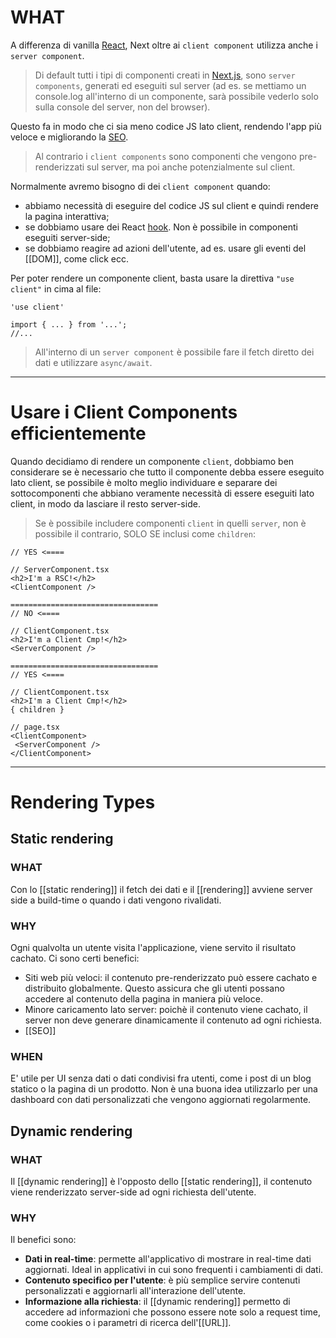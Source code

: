 # WHAT

A differenza di vanilla [React](React.md), Next oltre ai `client component` utilizza anche i `server component`.

>Di default tutti i tipi di componenti creati in [Next.js](Next.js), sono `server components`, generati ed eseguiti sul server (ad es. se mettiamo un console.log all'interno di un componente, sarà possibile vederlo solo sulla console del server, non del browser).

Questo fa in modo che ci sia meno codice JS lato client, rendendo l'app più veloce e migliorando la [SEO](SEO).

>Al contrario i `client components` sono componenti che vengono pre-renderizzati sul server, ma poi anche potenzialmente sul client.

Normalmente avremo bisogno di dei `client component` quando:

- abbiamo necessità di eseguire del codice JS sul client e quindi rendere la pagina interattiva;
- se dobbiamo usare dei React [hook](hook). Non è possibile in componenti eseguiti server-side;
- se dobbiamo reagire ad azioni dell'utente, ad es. usare gli eventi del [[DOM]], come click ecc.

Per poter rendere un componente client, basta usare la direttiva `"use client"` in cima al file:

```tsx
'use client'

import { ... } from '...';
//...
```

>All'interno di un `server component` è possibile fare il fetch diretto dei dati e utilizzare `async/await`.

---

# Usare i Client Components efficientemente

Quando decidiamo di rendere un componente `client`, dobbiamo ben considerare se è necessario che tutto il componente debba essere eseguito lato client, se possibile è molto meglio individuare e separare dei sottocomponenti che abbiano veramente necessità di essere eseguiti lato client, in modo da lasciare il resto server-side.

>Se è possibile includere componenti `client` in quelli `server`, non è possibile il contrario, SOLO SE inclusi come `children`:

```tsx
// YES <====

// ServerComponent.tsx
<h2>I'm a RSC!</h2>
<ClientComponent />

=================================
// NO <====

// ClientComponent.tsx
<h2>I'm a Client Cmp!</h2>
<ServerComponent />

=================================
// YES <====

// ClientComponent.tsx
<h2>I'm a Client Cmp!</h2>
{ children }

// page.tsx
<ClientComponent>
 <ServerComponent />
</ClientComponent>
```

---

# Rendering Types

## Static rendering

### WHAT

Con lo [[static rendering]] il fetch dei dati e il [[rendering]] avviene server side a build-time o quando i dati vengono rivalidati.
### WHY

Ogni qualvolta un utente visita l'applicazione, viene servito il risultato cachato. Ci sono certi benefici:
- Siti web più veloci: il contenuto pre-renderizzato può essere cachato e distribuito globalmente. Questo assicura che gli utenti possano accedere al contenuto della pagina in maniera più veloce.
- Minore caricamento lato server: poichè il contenuto viene cachato, il server non deve generare dinamicamente il contenuto ad ogni richiesta.
- [[SEO]]
### WHEN

E' utile per UI senza dati o dati condivisi fra utenti, come i post di un blog statico o la pagina di un prodotto.
Non è una buona idea utilizzarlo per una dashboard con dati personalizzati che vengono aggiornati regolarmente.

## Dynamic rendering

### WHAT

Il [[dynamic rendering]] è l'opposto dello [[static rendering]], il contenuto viene renderizzato server-side ad ogni richiesta dell'utente.
### WHY

Il benefici sono:

- **Dati in real-time**: permette all'applicativo di mostrare in real-time dati aggiornati. Ideal in applicativi in cui sono frequenti i cambiamenti di dati.
- **Contenuto specifico per l'utente**: è più semplice servire contenuti personalizzati e aggiornarli all'interazione dell'utente.
- **Informazione alla richiesta**: il [[dynamic rendering]] permetto di accedere ad informazioni che possono essere note solo a request time, come cookies o i parametri di ricerca dell'[[URL]].

